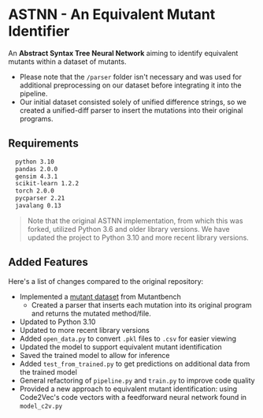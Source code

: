 # ASTNN - An Equivalent Mutant Identifier
An **Abstract Syntax Tree Neural Network** aiming to identify equivalent mutants within a dataset of mutants. 
- Please note that the `/parser` folder isn't necessary and was used for additional preprocessing on our dataset before integrating it into the pipeline.
- Our initial dataset consisted solely of unified difference strings, so we created a unified-diff parser to insert the mutations into their original programs.
	
## Requirements
```bash
  python 3.10
  pandas 2.0.0
  gensim 4.3.1
  scikit-learn 1.2.2
  torch 2.0.0
  pycparser 2.21
  javalang 0.13
```
> Note that the original ASTNN implementation, from which this was forked, utilized Python 3.6 and older library versions. We have updated the project to Python 3.10 and more recent library versions.

## Added Features
Here's a list of changes compared to the original repository:

- Implemented a [mutant dataset](https://b2share.eudat.eu/records/fd8e674385214fe9a327941525c31f53) from Mutantbench
  - Created a parser that inserts each mutation into its original program and returns the mutated method/file.
- Updated to Python 3.10
- Updated to more recent library versions
- Added `open_data.py` to convert `.pkl` files to `.csv` for easier viewing
- Updated the model to support equivalent mutant identification
- Saved the trained model to allow for inference
- Added `test_from_trained.py` to get predictions on additional data from the trained model
- General refactoring of `pipeline.py` and `train.py` to improve code quality
- Provided a new approach to equivalent mutant identification: using Code2Vec's code vectors with a feedforward neural network found in `model_c2v.py`